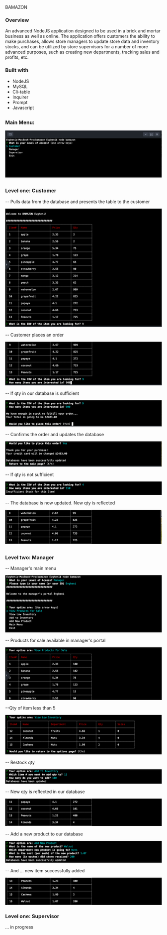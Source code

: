 
BAMAZON

### Overview

An advanced NodeJS application designed to be used in a brick and mortar business as well as online. The application offers customers the ability to make purchases, allows store managers to update store data and inventory stocks, and can be utilized by store supervisors for a number of more advanced purposes, such as creating new departments, tracking sales and profits, etc.  


### Built with

- NodeJS
- MySQL
- Cli-table
- Inquirer
- Prompt
- Javascript

## 

### Main Menu: 

 ![main menu](screens/Screen1.png)
   
 ##
 ##
 
 ### Level one: Customer
 
  -- Pulls data from the database and presents the table to the customer
  
  ![screen2](screens/Screen2.png)
  
  
  -- Customer places an order 
  
  
  ![screen3](screens/Screen3.png)
  
  
  -- If qty in our database is sufficient  
  
  
  ![screen4](screens/Screen4.png)
  
  
  -- Confirms the order and updates the database
  
  ![screen6](screens/Screen6.png)
  
  -- If qty is not sufficient
  
  ![screen5](screens/Screen5.png)
  
  
  -- The database is now updated. New qty is reflected 
  
  ![screen7](screens/Screen7.png)
  
  ##
  
  ### Level two: Manager
  
  -- Manager's main menu
 
 ![screen8](screens/Screen8.png)
 
 -- Products for sale available in manager's portal
 
 ![screen9](screens/Screen9.png)
 
 --Qty of item less than 5
 
 ![screen10](screens/Screen10.png)
 
 -- Restock qty 
 
 ![screen11](screens/Screen11.png)
 
 -- New qty is reflected in our database
 
 ![screen12](screens/Screen12.png)
 
 -- Add a new product to our database
 
 ![screen13](screens/Screen13.png)
 
 -- And ... new item successfully added
 
 ![screen14](screens/Screen14.png)
 
 ### Level one: Supervisor
 
   ... in progress